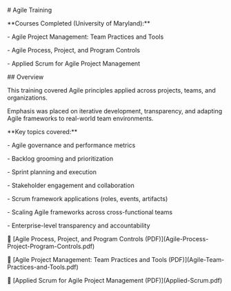 \# Agile Training



\*\*Courses Completed (University of Maryland):\*\*

\- Agile Project Management: Team Practices and Tools  

\- Agile Process, Project, and Program Controls  

\- Applied Scrum for Agile Project Management  



\## Overview

This training covered Agile principles applied across projects, teams, and organizations.  

Emphasis was placed on iterative development, transparency, and adapting Agile frameworks to real-world team environments.



\*\*Key topics covered:\*\*

\- Agile governance and performance metrics  

\- Backlog grooming and prioritization  

\- Sprint planning and execution  

\- Stakeholder engagement and collaboration  

\- Scrum framework applications (roles, events, artifacts)  

\- Scaling Agile frameworks across cross-functional teams  

\- Enterprise-level transparency and accountability  



📄 \[Agile Process, Project, and Program Controls (PDF)](Agile-Process-Project-Program-Controls.pdf)  

📄 \[Agile Project Management: Team Practices and Tools (PDF)](Agile-Team-Practices-and-Tools.pdf)  

📄 \[Applied Scrum for Agile Project Management (PDF)](Applied-Scrum.pdf)



